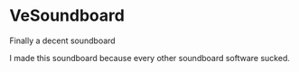 # VeSoundboard
Finally a decent soundboard

I made this soundboard because every other soundboard software sucked.
